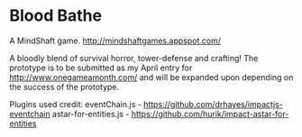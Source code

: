 Blood Bathe
======
A MindShaft game. http://mindshaftgames.appspot.com/

A bloodly blend of survival horror, tower-defense and crafting! The prototype is to be submitted as my April entry for http://www.onegameamonth.com/ and will be expanded upon depending on the success of the prototype.

Plugins used credit:
eventChain.js - https://github.com/drhayes/impactjs-eventchain
astar-for-entities.js - https://github.com/hurik/impact-astar-for-entities